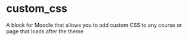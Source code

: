 # custom_css
A block for Moodle that allows you to add custom CSS to any course or page that loads after the theme
